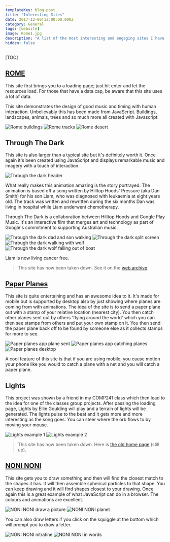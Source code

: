 ```yaml
---
templateKey: blog-post
title: "Interesting Sites"
date: 2017-12-06T12:00:00.000Z
category: General
tags: [website]
image: Rome1.jpg
description: "A list of the most interesting and engaging sites I have discovered which I recommend you to visit. I found them while on the hunt for colours and designs for projects."
hidden: false
---
```


[TOC]

## [ROME](http://www.ro.me/)
This site first brings you to a loading page; just hit enter and let the resources load. For those that have a data cap, be aware that this site uses a lot of data.

This site demonstrates the design of good music and timing with human interaction. Unbelievably this has been made from JavaScript. Buildings, landscapes, animals, trees and so much more all created with Javascript.

![Rome buildings](Rome1.jpg)
![Rome tracks](Rome2.jpg)
![Rome desert](Rome3.jpg)

## Through The Dark
This site is also larger than a typical site but it's definitely worth it. Once again it's been created using JavaScript and displays remarkable music and imagery with a touch of interaction.

![Through the dark header](throughthedark1.png)

What really makes this animation amazing is the story portrayed. The animation is based off a song written by Hilltop Hoods' Pressure (aka Dan Smith) for his son Liam, who was diagnosed with leukaemia at eight years old. The track was written and rewritten during the six months Dan was living in hospital while Liam underwent chemotherapy.

Through The Dark is a collaboration between Hilltop Hoods and Google Play Music. It's an interactive film that merges art and technology as part of Google's commitment to supporting Australian music.

![Through the dark dad and son walking](throughthedark2.png)
![Through the dark split screen](throughthedark3.png)
![Through the dark walking with wolf](throughthedark4.png)
![Through the dark wolf falling out of boat](throughthedark5.png)

Liam is now living cancer free.

> This site has now been taken down. See it on the [web archive](https://web.archive.org/web/20180331215441/https://throughthedark.withgoogle.com/).

## [Paper Planes](https://paperplanes.world/)

This site is quite entertaining and has an awesome idea to it. It's made for mobile but is supported by desktop also by just showing where planes are coming from with animations. The idea of the site is to send a paper plane out with a stamp of your relative location (nearest city). You then catch other planes sent out by others 'flying around the world' which you can then see stamps from others and put your own stamp on it. You then send the paper plane back off to be found by someone else as it collects stamps for more to see.

![Paper planes app plane sent](paperplanes2.png)
![Paper planes app catching planes](paperplanes3.png)
![Paper planes desktop](paperplanes1.jpg)

A cool feature of this site is that if you are using mobile, you cause motion your phone like you would to catch a plane with a net and you will catch a paper plane.

## Lights

This project was shown by a friend in my COMP241 class which then lead to the idea for one of the classes group projects. After passing the loading page, Lights by Ellie Goulding will play and a terrain of lights will be generated. The lights pulse to the beat and it gets more and more interesting as the song goes. You can steer where the orb flows to by moving your mouse.

![Lights example 1](lights1.jpg)
![Lights example 2](lights2.jpg)

> This site has now been taken down. Here is [the old home page](https://helloenjoy.com/lights) (still up).

## [NONI NONI](https://noni.cmiscm.com/)
This site gets you to draw something and then will find the closest match to the shapes it has. It will then assemble spherical particles to that shape. You can keep drawing and it will find shapes closest to your drawing. Once again this is a great example of what JavaScript can do in a browser. The colours and animations are excellent.

![NONI NONI draw a picture](noninoni3.jpg)
![NONI NONI planet](noninoni4.jpg)

You can also draw letters if you click on the squiggle at the bottom which will prompt you to draw a letter.

![NONI NONI nitratine](noninoni1.jpg)
![NONI NONI in words](noninoni2.jpg)
